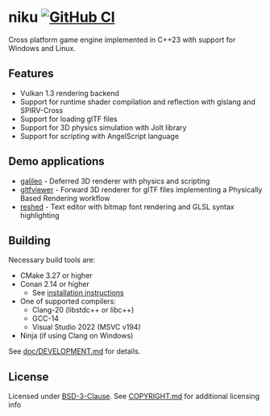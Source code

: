 # niku [![GitHub CI](https://github.com/jan-kelemen/niku/actions/workflows/ci.yml/badge.svg?branch=master)](https://github.com/jan-kelemen/niku/actions/workflows/ci.yml)

Cross platform game engine implemented in C++23 with support for Windows and Linux.

## Features
* Vulkan 1.3 rendering backend
* Support for runtime shader compilation and reflection with glslang and SPIRV-Cross
* Support for loading glTF files
* Support for 3D physics simulation with Jolt library
* Support for scripting with AngelScript language

## Demo applications
* [galileo](demo/galileo) - Deferred 3D renderer with physics and scripting
* [gltfviewer](demo/gltfviewer) - Forward 3D renderer for glTF files implementing a Physically Based Rendering workflow
* [reshed](demo/reshed) - Text editor with bitmap font rendering and GLSL syntax highlighting

## Building

Necessary build tools are:
* CMake 3.27 or higher
* Conan 2.14 or higher
  * See [installation instructions](https://docs.conan.io/2/installation.html)
* One of supported compilers:
  * Clang-20 (libstdc++ or libc++)
  * GCC-14
  * Visual Studio 2022 (MSVC v194)
* Ninja (if using Clang on Windows)

See [doc/DEVELOPMENT.md](doc/DEVELOPMENT.md) for details.

## License
Licensed under [BSD-3-Clause](LICENSE). See [COPYRIGHT.md](COPYRIGHT.md) for additional licensing info
